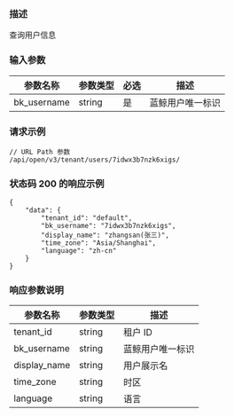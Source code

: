 ### 描述

查询用户信息

### 输入参数

| 参数名称        | 参数类型   | 必选 | 描述       |
|-------------|--------|----|----------|
| bk_username | string | 是  | 蓝鲸用户唯一标识 |

### 请求示例

```
// URL Path 参数
/api/open/v3/tenant/users/7idwx3b7nzk6xigs/
```

### 状态码 200 的响应示例

```json5
{
    "data": {
        "tenant_id": "default",
        "bk_username": "7idwx3b7nzk6xigs",
        "display_name": "zhangsan(张三)",
        "time_zone": "Asia/Shanghai",
        "language": "zh-cn"
    }
}
```

### 响应参数说明

| 参数名称         | 参数类型   | 描述       |
|--------------|--------|----------|
| tenant_id    | string | 租户 ID    |
| bk_username  | string | 蓝鲸用户唯一标识 |
| display_name | string | 用户展示名    |
| time_zone    | string | 时区       |
| language     | string | 语言       |
